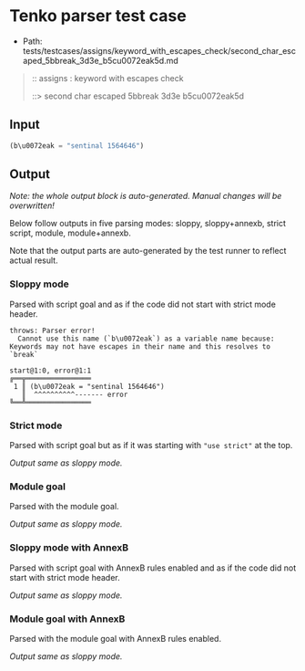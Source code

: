 # Tenko parser test case

- Path: tests/testcases/assigns/keyword_with_escapes_check/second_char_escaped_5bbreak_3d3e_b5cu0072eak5d.md

> :: assigns : keyword with escapes check
>
> ::> second char escaped 5bbreak 3d3e b5cu0072eak5d

## Input

`````js
(b\u0072eak = "sentinal 1564646")
`````

## Output

_Note: the whole output block is auto-generated. Manual changes will be overwritten!_

Below follow outputs in five parsing modes: sloppy, sloppy+annexb, strict script, module, module+annexb.

Note that the output parts are auto-generated by the test runner to reflect actual result.

### Sloppy mode

Parsed with script goal and as if the code did not start with strict mode header.

`````
throws: Parser error!
  Cannot use this name (`b\u0072eak`) as a variable name because: Keywords may not have escapes in their name and this resolves to `break`

start@1:0, error@1:1
╔══╦════════════════
 1 ║ (b\u0072eak = "sentinal 1564646")
   ║  ^^^^^^^^^^------- error
╚══╩════════════════

`````

### Strict mode

Parsed with script goal but as if it was starting with `"use strict"` at the top.

_Output same as sloppy mode._

### Module goal

Parsed with the module goal.

_Output same as sloppy mode._

### Sloppy mode with AnnexB

Parsed with script goal with AnnexB rules enabled and as if the code did not start with strict mode header.

_Output same as sloppy mode._

### Module goal with AnnexB

Parsed with the module goal with AnnexB rules enabled.

_Output same as sloppy mode._
